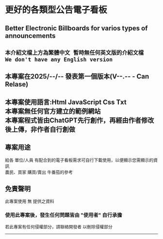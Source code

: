 # 更好的各類型公告電子看板 
## Better Electronic Billboards for varios types of announcements
`本介紹文檔上方為繁體中文 暫時無任何英文版的介紹文檔`</br>
`We don't have any English version`
---

## 本專案在2025/--/-- 發表第一個版本(V--.-- - Can Relase)
本專案使用語言:Html JavaScript Css Txt<br>
本專案無任何官方建立的範例網站<br>
本專案程式皆由ChatGPT先行創作，再經由作者修改後上傳，非作者自行創做
---

## 專案用途
給各 單位/人員 有配合到的電子看板需求可自行下載使用，以便顯示您需顯示的資訊<br>
農民、買家 購買/賣出 牛番茄的參考

## 免責聲明
此專案使用 無 提供之資料
<h3>使用此專案後，發生任何問題皆由 "使用者" 自行承擔 </h3>
若此專案有任何侵權部分，請聯絡開發者 以刪除侵權部分</br>


***

